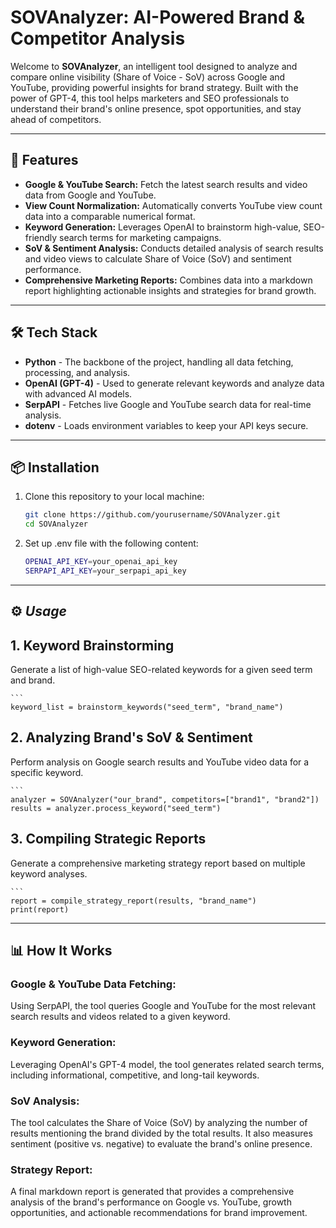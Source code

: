 # SOVAnalyzer: AI-Powered Brand & Competitor Analysis

Welcome to **SOVAnalyzer**, an intelligent tool designed to analyze and compare online visibility (Share of Voice - SoV) across Google and YouTube, providing powerful insights for brand strategy. Built with the power of GPT-4, this tool helps marketers and SEO professionals to understand their brand's online presence, spot opportunities, and stay ahead of competitors.

---

## 🚀 **Features**

- **Google & YouTube Search:** Fetch the latest search results and video data from Google and YouTube.
- **View Count Normalization:** Automatically converts YouTube view count data into a comparable numerical format.
- **Keyword Generation:** Leverages OpenAI to brainstorm high-value, SEO-friendly search terms for marketing campaigns.
- **SoV & Sentiment Analysis:** Conducts detailed analysis of search results and video views to calculate Share of Voice (SoV) and sentiment performance.
- **Comprehensive Marketing Reports:** Combines data into a markdown report highlighting actionable insights and strategies for brand growth.

---

## 🛠 **Tech Stack**

- **Python** - The backbone of the project, handling all data fetching, processing, and analysis.
- **OpenAI (GPT-4)** - Used to generate relevant keywords and analyze data with advanced AI models.
- **SerpAPI** - Fetches live Google and YouTube search data for real-time analysis.
- **dotenv** - Loads environment variables to keep your API keys secure.

---

## 📦 **Installation**

1. Clone this repository to your local machine:
   ```bash
   git clone https://github.com/yourusername/SOVAnalyzer.git
   cd SOVAnalyzer
   
2. Set up .env file with the following content:
   ```bash
   OPENAI_API_KEY=your_openai_api_key
   SERPAPI_API_KEY=your_serpapi_api_key

---

## ⚙ *Usage*
## 1. Keyword Brainstorming
Generate a list of high-value SEO-related keywords for a given seed term and brand.
    
    ```
    keyword_list = brainstorm_keywords("seed_term", "brand_name")
    
## 2. Analyzing Brand's SoV & Sentiment
Perform analysis on Google search results and YouTube video data for a specific keyword.

    ```
    analyzer = SOVAnalyzer("our_brand", competitors=["brand1", "brand2"])
    results = analyzer.process_keyword("seed_term")
    
## 3. Compiling Strategic Reports
Generate a comprehensive marketing strategy report based on multiple keyword analyses.

    ```
    report = compile_strategy_report(results, "brand_name")
    print(report)
    
---

## 📊 **How It Works**
### Google & YouTube Data Fetching:
Using SerpAPI, the tool queries Google and YouTube for the most relevant search results and videos related to a given keyword.

### Keyword Generation:
Leveraging OpenAI's GPT-4 model, the tool generates related search terms, including informational, competitive, and long-tail keywords.

### SoV Analysis:
The tool calculates the Share of Voice (SoV) by analyzing the number of results mentioning the brand divided by the total results. It also measures sentiment (positive vs. negative) to evaluate the brand's online presence.

### Strategy Report:
A final markdown report is generated that provides a comprehensive analysis of the brand's performance on Google vs. YouTube, growth opportunities, and actionable recommendations for brand improvement.
